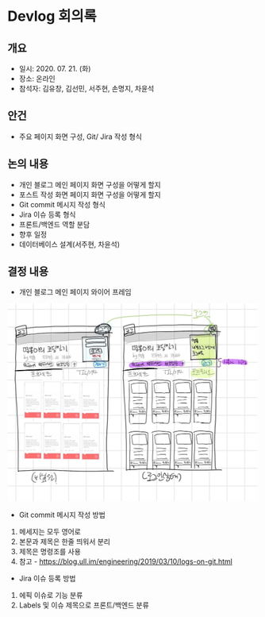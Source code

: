 # Devlog 회의록

## 개요
- 일시: 2020. 07. 21. (화)
- 장소: 온라인
- 참석자: 김유창, 김선민, 서주현, 손명지, 차윤석

## 안건
- 주요 페이지 화면 구성, Git/ Jira 작성 형식

## 논의 내용
- 개인 블로그 메인 페이지 화면 구성을 어떻게 할지
- 포스트 작성 화면 페이지 화면 구성을 어떻게 할지
- Git commit 메시지 작성 형식
- Jira 이슈 등록 형식
- 프론트/백엔드 역할 분담
- 향후 일정
- 데이터베이스 설계(서주현, 차윤석)

## 결정 내용
- 개인 블로그 메인 페이지 와이어 프레임

![screensh](./Wireframe/blog-main.png)
- Git commit 메시지 작성 방법
1. 메세지는 모두 영어로
2. 본문과 제목은 한줄 띄워서 분리 
3. 제목은 명령조를 사용
5. 참고 - <https://blog.ull.im/engineering/2019/03/10/logs-on-git.html>
- Jira 이슈 등록 방법
1. 에픽 이슈로 기능 분류
2. Labels 및 이슈 제목으로 프론트/백엔드 분류